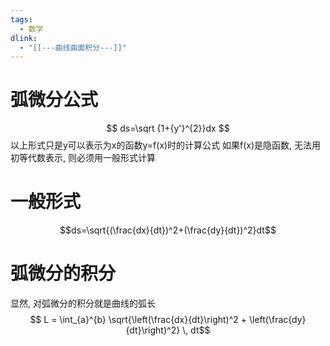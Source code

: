 ```yaml
---
tags:
  - 数学
dlink:
  - "[[---曲线曲面积分---]]"
---
```

# 弧微分公式
$$
ds=\sqrt {1+{y'}^{2}}dx
$$
以上形式只是y可以表示为x的函数y=f(x)时的计算公式
如果f(x)是隐函数, 无法用初等代数表示, 则必须用一般形式计算

# 一般形式
$$ds=\sqrt{(\frac{dx}{dt}​)^2+(\frac{dy}{dt}​)^2}dt$$

# 弧微分的积分
显然, 对弧微分的积分就是曲线的弧长
$$ L = \int_{a}^{b} \sqrt{\left(\frac{dx}{dt}\right)^2 + \left(\frac{dy}{dt}\right)^2} \, dt$$
